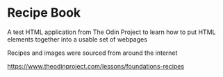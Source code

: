 # Recipe Book
A test HTML application from The Odin Project to learn how to put HTML elements together into a usable set of webpages

Recipes and images were sourced from around the internet

https://www.theodinproject.com/lessons/foundations-recipes
